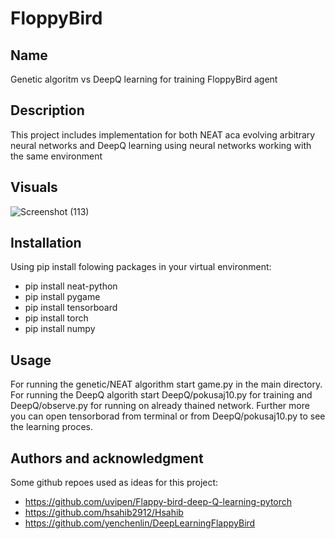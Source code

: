 # FloppyBird

## Name
Genetic algoritm vs DeepQ learning for training FloppyBird agent

## Description
This project includes implementation for both NEAT aca evolving arbitrary neural networks and DeepQ learning using neural networks working with the same environment

## Visuals
![Screenshot (113)](https://github.com/dJuKaAaA/RI-Floppy-Bird/assets/96072558/7576bcd7-48b0-4f6f-b4b3-24a5ed60542d)


## Installation
Using pip install folowing packages in your virtual environment:
- pip install neat-python
- pip install pygame
- pip install tensorboard
- pip install torch
- pip install numpy

## Usage
For running the genetic/NEAT algorithm start game.py in the main directory.
For running the DeepQ algorith start DeepQ/pokusaj10.py for training and DeepQ/observe.py for running on already thained network. Further more you can open tensorborad from terminal or from DeepQ/pokusaj10.py to see the learning proces.

## Authors and acknowledgment
Some github repoes used as ideas for this project:
- https://github.com/uvipen/Flappy-bird-deep-Q-learning-pytorch
- https://github.com/hsahib2912/Hsahib
- https://github.com/yenchenlin/DeepLearningFlappyBird
